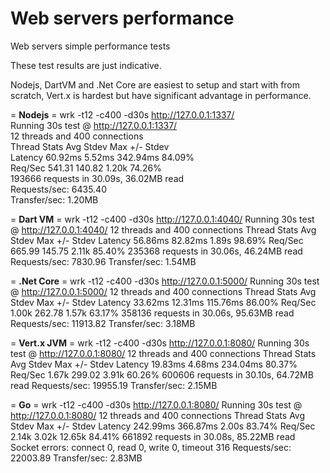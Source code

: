 # Web servers performance
Web servers simple performance tests

These test results are just indicative.

Nodejs, DartVM and .Net Core are easiest to setup and start with from scratch, Vert.x is hardest but have significant advantage in performance.

= **Nodejs** =
wrk -t12 -c400 -d30s http://127.0.0.1:1337/  
Running 30s test @ http://127.0.0.1:1337/  
  12 threads and 400 connections  
  Thread Stats   Avg      Stdev     Max   +/- Stdev  
    Latency    60.92ms    5.52ms 342.94ms   84.09%  
    Req/Sec   541.31    140.82     1.20k    74.26%  
  193666 requests in 30.09s, 36.02MB read  
Requests/sec:   6435.40  
Transfer/sec:      1.20MB  

= **Dart VM** =
wrk -t12 -c400 -d30s http://127.0.0.1:4040/
Running 30s test @ http://127.0.0.1:4040/
  12 threads and 400 connections
  Thread Stats   Avg      Stdev     Max   +/- Stdev
    Latency    56.86ms   82.82ms   1.89s    98.69%
    Req/Sec   665.99    145.75     2.11k    85.40%
  235368 requests in 30.06s, 46.24MB read
Requests/sec:   7830.96
Transfer/sec:      1.54MB

= **.Net Core** =
wrk -t12 -c400 -d30s http://127.0.0.1:5000/
Running 30s test @ http://127.0.0.1:5000/
  12 threads and 400 connections
  Thread Stats   Avg      Stdev     Max   +/- Stdev
    Latency    33.62ms   12.31ms 115.76ms   86.00%
    Req/Sec     1.00k   262.78     1.57k    63.17%
  358136 requests in 30.06s, 95.63MB read
Requests/sec:  11913.82
Transfer/sec:      3.18MB

= **Vert.x JVM** =
wrk -t12 -c400 -d30s http://127.0.0.1:8080/
Running 30s test @ http://127.0.0.1:8080/
  12 threads and 400 connections
  Thread Stats   Avg      Stdev     Max   +/- Stdev
    Latency    19.83ms    4.68ms 234.04ms   80.37%
    Req/Sec     1.67k   299.02     3.91k    60.26%
  600606 requests in 30.10s, 64.72MB read
Requests/sec:  19955.19
Transfer/sec:      2.15MB

= **Go** =
wrk -t12 -c400 -d30s http://127.0.0.1:8080/
Running 30s test @ http://127.0.0.1:8080/
  12 threads and 400 connections
  Thread Stats   Avg      Stdev     Max   +/- Stdev
    Latency   242.99ms  366.87ms   2.00s    83.74%
    Req/Sec     2.14k     3.02k   12.65k    84.41%
  661892 requests in 30.08s, 85.22MB read
  Socket errors: connect 0, read 0, write 0, timeout 316
Requests/sec:  22003.89
Transfer/sec:      2.83MB

